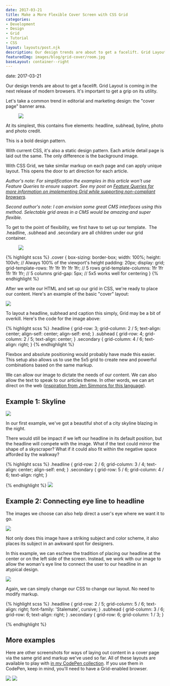 ```yaml
---
date: 2017-03-21
title: Make a More Flexible Cover Screen with CSS Grid
categories:
- Development
- Design
- Grid
- Tutorial
- CSS
layout: layouts/post.njk
description: Our design trends are about to get a facelift. Grid Layout is coming in the next release of modern browsers. It's important to get a grip on its utility. Let's take a common trend in editorial and marketing design - the "cover page" banner area.
featuredImg: images/blog/grid-cover/room.jpg
baseLayout: container--right
---
```

date: 2017-03-21

Our design trends are about to get a facelift. Grid Layout is coming in the next release of modern browsers. It's important to get a grip on its utility. 

Let's take a common trend in editorial and marketing design: the "cover page" banner area.

<figure class="pull-1"><img src="/images/blog/grid-cover/simple-cover.jpg"></figure>

At its simplest, this contains five elements: headline, subhead, byline, photo and photo credit.

This is a bold design pattern. 

With current CSS, it's also a static design pattern. Each article detail page is laid out the same. The only difference is the background image.

With CSS Grid, we take similar markup on each page and can apply unique layout. This opens the door to art direction for each article. 

_Author's note: For simplification the examples in this article won't use Feature Queries to ensure support. See my post on [Feature Queries for more information on implementing Grid while supporting non-compliant browsers](/blog/2017/01/18/your-code-should-fall-forward/)._

_Second author's note: I can envision some great CMS interfaces using this method. Selectable grid areas in a CMS would be amazing and super flexible._

To get to the point of flexibility, we first have to set up our template.  The .headline, .subhead and .secondary are all children under our grid container.

<figure class="float--left">
    <img src="/images/blog/grid-cover/grid-setup.gif">
</figure>

{% highlight scss %}
    .cover {
        box-sizing: border-box;
        width: 100%;
        height: 100vh; // Always 100% of the viewport's height
        padding: 20px;
        display: grid;
        grid-template-rows: 1fr 1fr 1fr 1fr 1fr; // 5 rows
        grid-template-columns: 1fr 1fr 1fr 1fr 1fr; // 5 columns
        grid-gap: 5px; // 5x5 works well for centering
    }
{% endhighlight %}

After we write our HTML and set up our grid in CSS, we're ready to place our content. Here's an example of the basic "cover" layout:

![](/images/blog/grid-cover/grid-easy-image.jpg)

To layout a headline, subhead and caption this simply, Grid may be a bit of overkill. Here's the code for the image above:

{% highlight scss %}
    .headline {
        grid-row: 3;
        grid-column: 2 / 5;
        text-align: center;
        align-self: center;
        align-self: end;
    }
    .subhead {
        grid-row: 4;
        grid-column: 2 / 5;
        text-align: center;
    }
    .secondary {
        grid-column: 4 / 6;
        text-align: right;
    }
{% endhighlight %}

Flexbox and absolute positioning would probably have made this easier. This setup also allows us to use the 5x5 grid to create new and powerful combinations based on the same markup.

We can allow our image to dictate the needs of our content. We can also allow the text to speak to our articles theme. In other words, we can art direct on the web ([inspiration from Jen Simmons for this language](http://jensimmons.com/presentation/revolutionize-your-page-real-art-direction-web)).

## Example 1: Skyline

![](/images/blog/grid-cover/skyline-image.jpg)

In our first example, we've got a beautiful shot of a city skyline blazing in the night.

There would still be impact if we left our headline in its default position, but the headline will compete with the image. What if the text could mirror the shape of a skyscraper? What if it could also fit within the negative space afforded by the walkway?

{% highlight scss %}
    .headline {
        grid-row: 2 / 6;
        grid-column: 3 / 4;
        text-align: center;
        align-self: end;
    }
    .secondary {
        grid-row: 5 / 6;
        grid-column: 4 / 6;
        text-align: right;
    }

{% endhighlight %}
![](/images/blog/grid-cover/grid-center-column.jpg)

## Example 2: Connecting eye line to headline

The images we choose can also help direct a user's eye where we want it to go.

![](/images/blog/grid-cover/forest-image.jpg)

Not only does this image have a striking subject and color scheme, it also places its subject in an awkward spot for designers.

In this example, we can eschew the tradition of placing our headline at the center or on the left side of the screen. Instead, we work with our image to allow the woman's eye line to connect the user to our headline in an atypical design.

![](/images/blog/grid-cover/forest-grid-opt.gif)

Again, we can simply change our CSS to change our layout. No need to modify markup.

{% highlight scss %}
    .headline {
        grid-row: 2 / 5;
        grid-column: 5 / 6;
        text-align: right;
        font-family: 'Stalemate', cursive;
    }
    .subhead {
        grid-column: 3 / 6;
        grid-row: 6;
        text-align: right;
    }
    .secondary {
        grid-row: 6;
        grid-column: 1 / 3;
    }

{% endhighlight %}

## More examples

Here are other screenshots for ways of laying out content in a cover page via the same grid and markup we've used so far. All of these layouts are available to play with [in my CodePen collection](http://codepen.io/collection/DKgxgx/). If you use them in CodePen, keep in mind, you'll need to have a Grid-enabled browser.

![](/images/blog/grid-cover/room.jpg) ![](/images/blog/grid-cover/architecture.jpg)
